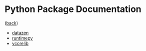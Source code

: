 <!--
    =====================================
    generator=datazen
    version=3.1.4
    hash=7a08fd8753be35f1e43383bf705ee012
    =====================================
-->

# Python Package Documentation

([back](..))

* [datazen](datazen)
* [runtimepy](runtimepy)
* [vcorelib](vcorelib)
